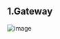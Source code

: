 ## 1.Gateway
![image](https://github.com/user-attachments/assets/7b564c1c-b4ae-43fa-88a7-5cd266b7eddf)
